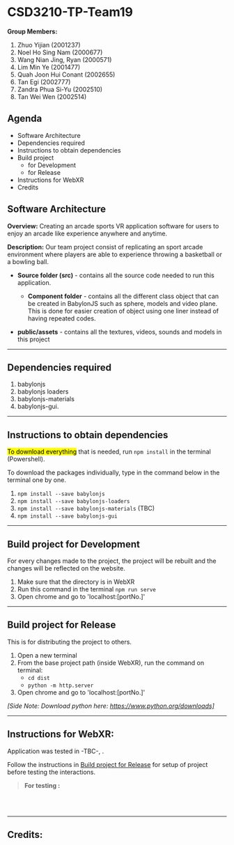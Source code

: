 # CSD3210-TP-Team19
**Group Members:** <br>
1. Zhuo Yijian (2001237)<br>
2. Noel Ho Sing Nam (2000677)<br>
3. Wang Nian Jing, Ryan (2000571)<br>
4. Lim Min Ye (2001477)<br>
5. Quah Joon Hui Conant (2002655)<br>
6. Tan Egi (2002777)
7. Zandra Phua Si-Yu (2002510)
8. Tan Wei Wen (2002514)

## Agenda
- Software Architecture
- Dependencies required
- Instructions to obtain dependencies
- Build project
    - for Development
    - for Release
- Instructions for WebXR
- Credits

## Software Architecture
**Overview:** Creating an arcade sports VR application software for users to enjoy an arcade like experience anywhere and anytime.

**Description:** Our team project consist of replicating an sport arcade environment where players are able to experience throwing a basketball or a bowling ball.

- **Source folder (src)** - contains all the source code needed to run this application.

    - **Component folder** - contains all the different class object that can be created in BabylonJS such as sphere, models and video plane. This is done for easier creation of object using one liner instead of having repeated codes.

- **public/assets** - contains all the textures, videos, sounds and models in this project

<hr>

## Dependencies required
1. babylonjs
2. babylonjs loaders
3. babylonjs-materials
4. babylonjs-gui.

<hr>

## Instructions to obtain dependencies
<mark>To download everything</mark> that is needed, run `npm install` in the terminal (Powershell).

To download the packages individually, type in the command below in the terminal one by one.

1. `npm install --save babylonjs`
2. `npm install --save babylonjs-loaders`
3. `npm install --save babylonjs-materials` (TBC)
4. `npm install --save babylonjs-gui`

<hr>

## Build project for Development
For every changes made to the project, the project will be rebuilt and the changes will be reflected on the website.

1. Make sure that the directory is in WebXR
2. Run this command in the terminal `npm run serve`
2. Open chrome and go to 'localhost:[portNo.]'

<hr>

<div id='release'></div>

## Build project for Release
This is for distributing the project to others.

1. Open a new terminal
2. From the base project path (inside WebXR), run the command on terminal:
    - `cd dist`
    - `python -m http.server`
3. Open chrome and go to 'localhost:[portNo.]'

*[Side Note: Download python here: https://www.python.org/downloads]*
<hr>

## Instructions for WebXR:
Application was tested in -TBC-, **<TBC Device>**.

Follow the instructions in <a href="#release">Build project for Release</a> for setup of project before testing the interactions.

>**For testing <TBC>:**

<br><br>

<hr>

## Credits:

